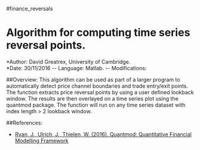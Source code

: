#finance_reversals
# Algorithm for computing time series reversal points.
*Author: David Greatrex, University of Cambridge.  
*Date: 30/11/2016 -- Language: Matlab. -- Modifications:

##Overview:
This algorithm can be used as part of a larger program to automatically detect price channel boundaries and trade entry/exit points. The function extracts price reversal points by using a user defined lookback window. The results are then overlayed on a time series plot using the quantmod package. The function will run on any time series dataset with index length > 2 lookback window.

##References:

* [Ryan, J., Ulrich, J., Thielen, W. (2016). Quantmod: Quantitative Financial Modelling Framework](https://cran.r-project.org/web/packages/quantmod/quantmod.pdf)